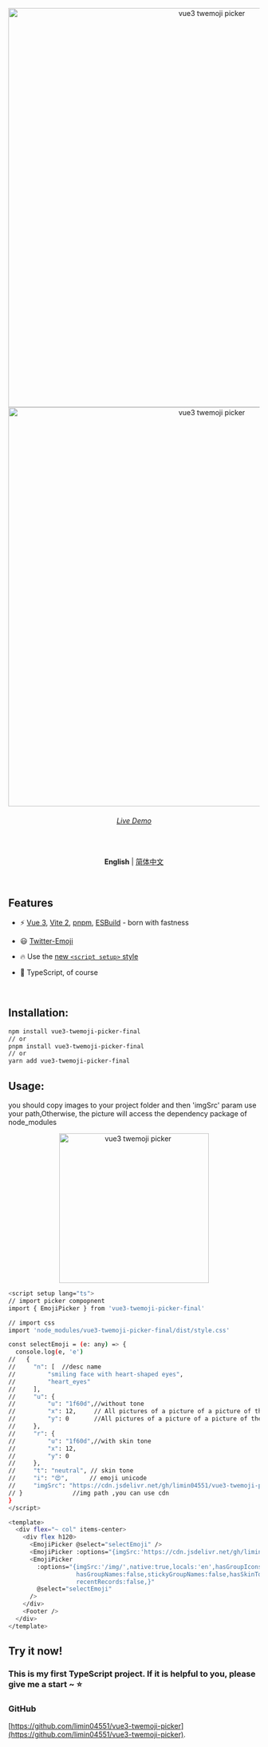 <p align='center'>

  <img src='https://s1.ax1x.com/2022/05/24/XPBPIO.png' alt='vue3 twemoji picker' width='800'/>
  <img src='https://s1.ax1x.com/2022/05/24/XPBZQA.png' alt='vue3 twemoji picker' width='800'/>
</p>

<h6 align='center'>
<a href="https://vue3-twemoji-picker.netlify.app/">Live Demo</a>
</h6>

<br>

<p align='center'>
<b>English</b> | <a href="https://github.com/limin04551/vue3-twemoji-picker/blob/main/README.zh-CN.md">简体中文</a>
<!-- Contributors: Thanks for geting interested, however we DON'T accept new transitions to the README, thanks. -->
</p>
<br>

## Features

- ⚡️ [Vue 3](https://github.com/vuejs/vue-next), [Vite 2](https://github.com/vitejs/vite), [pnpm](https://pnpm.js.org/), [ESBuild](https://github.com/evanw/esbuild) - born with fastness

- 😃 [Twitter-Emoji](https://github.com/twitter/twemoji)

- 🔥 Use the [new `<script setup>` style](https://github.com/vuejs/rfcs/pull/227)

- 🦾 TypeScript, of course
<br>

## Installation:
```bash
npm install vue3-twemoji-picker-final
// or
pnpm install vue3-twemoji-picker-final
// or
yarn add vue3-twemoji-picker-final
```

## Usage:
you should copy images to your project folder and then 'imgSrc' param use your path,Otherwise, the picture will access the dependency package of node_modules

<p align='center'>
  <img src='https://s1.ax1x.com/2022/05/25/XkdwCD.png' alt='vue3 twemoji picker' width='300'/>
</p>

```bash
<script setup lang="ts">
// import picker compopnent
import { EmojiPicker } from 'vue3-twemoji-picker-final'

// import css
import 'node_modules/vue3-twemoji-picker-final/dist/style.css'

const selectEmoji = (e: any) => {
  console.log(e, 'e')
//   {
//     "n": [  //desc name
//         "smiling face with heart-shaped eyes",
//         "heart_eyes"
//     ],
//     "u": {
//         "u": "1f60d",//without tone
//         "x": 12,     // All pictures of a picture of a picture of the x coordinates
//         "y": 0       //All pictures of a picture of a picture of the y coordinates
//     },
//     "r": {
//         "u": "1f60d",//with skin tone
//         "x": 12,
//         "y": 0
//     },
//     "t": "neutral", // skin tone
//     "i": "😍",      // emoji unicode
//     "imgSrc": "https://cdn.jsdelivr.net/gh/limin04551/vue3-twemoji-picker/public/img/svg/1f60d.svg"
// }              //img path ,you can use cdn
}
</script>

<template>
  <div flex="~ col" items-center>
    <div flex h120>
      <EmojiPicker @select="selectEmoji" />
      <EmojiPicker :options="{imgSrc:'https://cdn.jsdelivr.net/gh/limin04551/vue3-twemoji-picker/public/img/','locals':'en'}" @select="selectEmoji" />
      <EmojiPicker
        :options="{imgSrc:'/img/',native:true,locals:'en',hasGroupIcons:true,hasSearch:false,
                   hasGroupNames:false,stickyGroupNames:false,hasSkinTones:false,
                   recentRecords:false,}"
        @select="selectEmoji"
      />
    </div>
    <Footer />
  </div>
</template>

```


## Try it now!
### This is my first TypeScript project. If it is helpful to you, please give me a start ~ ⭐️

### GitHub 

[https://github.com/limin04551/vue3-twemoji-picker](https://github.com/limin04551/vue3-twemoji-picker).





